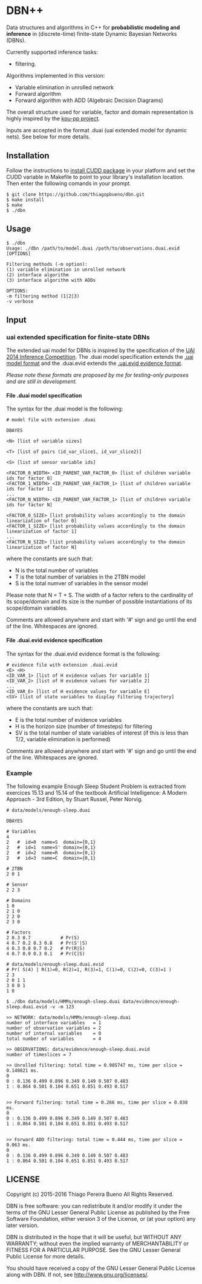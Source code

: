 # DBN++

Data structures and algorithms in C++ for **probabilistic modeling and inference** in (discrete-time) finite-state Dynamic Bayesian Networks (DBNs).

Currently supported inference tasks:

* filtering.

Algorithms implemented in this version:

* Variable elimination in unrolled network
* Forward algorithm
* Forward algorithm with ADD (Algebraic Decision Diagrams)

The overall structure used for variable, factor and domain representation is highly inspired by the [kpu-pp project](https://github.com/denismaua/kpu-pp).

Inputs are accepted in the format .duai (uai extended model for dynamic nets). See below for more details.

## Installation

Follow the instructions to [install CUDD package](http://vlsi.colorado.edu/~fabio/CUDD/cudd.pdf) in your platform and set the CUDD variable in Makefile to point to your library's installation location. Then enter the following comands in your prompt.

```
$ git clone https://github.com/thiagopbueno/dbn.git
$ make install
$ make
$ ./dbn
```

## Usage

```
$ ./dbn
Usage: ./dbn /path/to/model.duai /path/to/observations.duai.evid [OPTIONS]

Filtering methods (-m option):
(1) variable elimination in unrolled network
(2) interface algorithm
(3) interface algorithm with ADDs

OPTIONS:
-m filtering method (1|2|3)
-v verbose
```

## Input

### uai extended specification for finite-state DBNs

The extended uai model for DBNs is inspired by the specification of the [UAI 2014 Inference Competition](http://www.hlt.utdallas.edu/~vgogate/uai14-competition/). The .duai model specification extends the [.uai model format](http://www.hlt.utdallas.edu/~vgogate/uai14-competition/modelformat.html) and the .duai.evid extends the [.uai.evid evidence format](http://www.hlt.utdallas.edu/~vgogate/uai14-competition/evidformat.html).

*Please note these formats are proposed by me for testing-only purposes and are still in development.*

#### File .duai model specification

The syntax for the .duai model is the following:

```
# model file with extension .duai

DBAYES

<N> [list of variable sizes]

<T> [list of pairs (id_var_slice1, id_var_slice2)]

<S> [list of sensor variable ids]

<FACTOR_0_WIDTH> <ID_PARENT_VAR_FACTOR_0> [list of children variable ids for factor 0]
<FACTOR_1_WIDTH> <ID_PARENT_VAR_FACTOR_1> [list of children variable ids for factor 1]
...
<FACTOR_N_WIDTH> <ID_PARENT_VAR_FACTOR_1> [list of children variable ids for factor N]

<FACTOR_0_SIZE> [list probability values accordingly to the domain linearization of factor 0]
<FACTOR_1_SIZE> [list probability values accordingly to the domain linearization of factor 1]
...
<FACTOR_N_SIZE> [list probability values accordingly to the domain linearization of factor N]

```

where the constants are such that:

* N is the total number of variables
* T is the total number of variables in the 2TBN model
* S is the total numver of variables in the sensor model

Please note that N = T + S.
The width of a factor refers to the cardinality of its scope/domain and its size is the number of possible instantiations of its scope/domain variables.

Comments are allowed anywhere and start with '#' sign and go until the end of the line. Whitespaces are ignored.

#### File .duai.evid evidence specification

The syntax for the .duai.evid evidence format is the following:

```
# evidence file with extension .duai.evid
<E> <H>
<ID_VAR_1> [list of H evidence values for variable 1]
<ID_VAR_2> [list of H evidence values for variable 2]
...
<ID_VAR_E> [list of H evidence values for variable E]
<SV> [list of state variables to display filtering trajectory]
```

where the constants are such that:

* E is the total number of evidence variables
* H is the horizon size (number of timesteps) for filtering
* SV is the total number of state variables of interest (if this is less than T/2, variable elimination is performed)

Comments are allowed anywhere and start with '#' sign and go until the end of the line. Whitespaces are ignored.

### Example

The following example Enough Sleep Student Problem is extracted from exercices 15.13 and 15.14 of the textbook Artificial Intelligence: A Modern Approach - 3rd Edition, by Stuart Russel, Peter Norvig.

```
# data/models/enough-sleep.duai

DBAYES

# Variables
4
2 	#  id=0  name=S  domain={0,1}
2 	#  id=1  name=S' domain={0,1}
2 	#  id=2  name=R  domain={0,1}
2 	#  id=3  name=C  domain={0,1}

# 2TBN
2 0 1

# Sensor
2 2 3

# Domains
1 0
2 1 0
2 2 0
2 3 0

# Factors
2 0.3 0.7           # Pr(S)
4 0.7 0.2 0.3 0.8   # Pr(S'|S)
4 0.3 0.8 0.7 0.2   # Pr(R|S)
4 0.7 0.9 0.3 0.1   # Pr(C|S)
```

```
# data/models/enough-sleep.duai.evid
# Pr( S(4) | R(1)=0, R(2)=1, R(3)=1, C(1)=0, C(2)=0, C(3)=1 )
2 3
2 0 1 1
3 0 0 1
1 0
```

```
$ ./dbn data/models/HMMs/enough-sleep.duai data/evidence/enough-sleep.duai.evid -v -m 123

>> NETWORK: data/models/HMMs/enough-sleep.duai
number of interface variables   = 1
number of observation variables = 2
number of internal variables    = 0
total number of variables       = 4

>> OBSERVATIONS: data/evidence/enough-sleep.duai.evid
number of timeslices = 7

>> Unrolled filtering: total time = 0.985747 ms, time per slice = 0.140821 ms.
0
0 : 0.136 0.499 0.896 0.349 0.149 0.507 0.483
1 : 0.864 0.501 0.104 0.651 0.851 0.493 0.517


>> Forward filtering: total time = 0.266 ms, time per slice = 0.038 ms.
0
0 : 0.136 0.499 0.896 0.349 0.149 0.507 0.483
1 : 0.864 0.501 0.104 0.651 0.851 0.493 0.517


>> Forward ADD filtering: total time = 0.444 ms, time per slice = 0.063 ms.
0
0 : 0.136 0.499 0.896 0.349 0.149 0.507 0.483
1 : 0.864 0.501 0.104 0.651 0.851 0.493 0.517
```

## LICENSE

Copyright (c) 2015-2016 Thiago Pereira Bueno
All Rights Reserved.

DBN is free software: you can redistribute it and/or modify
it under the terms of the GNU Lesser General Public License as published by
the Free Software Foundation, either version 3 of the License, or
(at your option) any later version.

DBN is distributed in the hope that it will be useful,
but WITHOUT ANY WARRANTY; without even the implied warranty of
MERCHANTABILITY or FITNESS FOR A PARTICULAR PURPOSE.  See the
GNU Lesser General Public License for more details.

You should have received a copy of the GNU Lesser General Public License
along with DBN.  If not, see <http://www.gnu.org/licenses/>.
